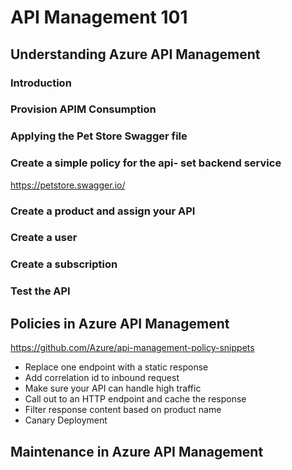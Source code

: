 # API Management 101

## Understanding Azure API Management

### Introduction

### Provision APIM Consumption

### Applying the Pet Store Swagger file

### Create a simple policy for the api- set backend service

https://petstore.swagger.io/

### Create a product and assign your API

### Create a user

### Create a subscription

### Test the API

## Policies in Azure API Management

https://github.com/Azure/api-management-policy-snippets

* Replace one endpoint with a static response
* Add correlation id to inbound request
* Make sure your API can handle high traffic
* Call out to an HTTP endpoint and cache the response
* Filter response content based on product name
* Canary Deployment

## Maintenance in Azure API Management
